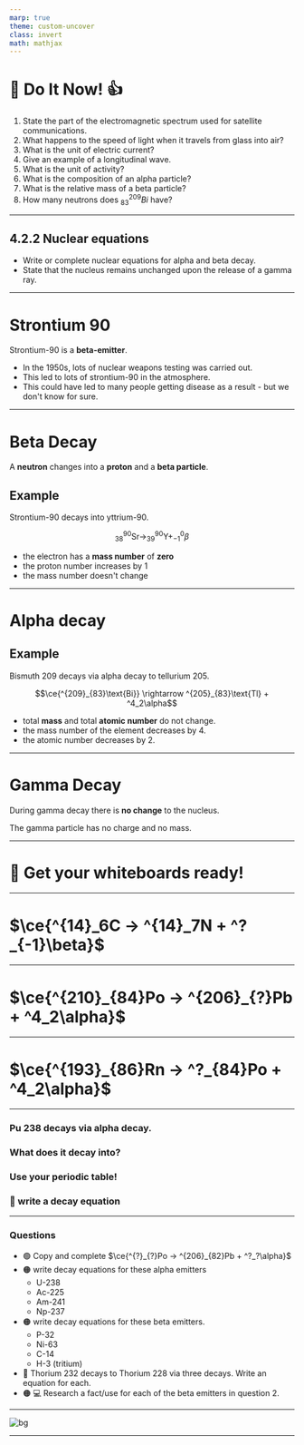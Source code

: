 ```yaml
---
marp: true
theme: custom-uncover
class: invert
math: mathjax
---
```


# :blue_book: Do It Now! :+1:

1. State the part of the electromagnetic spectrum used for satellite communications.
2. What happens to the speed of light when it travels from glass into air?
3. What is the unit of electric current?
4. Give an example of a longitudinal wave.
5. What is the unit of activity?
6. What is the composition of an alpha particle?
7. What is the relative mass of a beta particle?
8. How many neutrons does $^{209}_{83}Bi$ have?

---

## 4.2.2 Nuclear equations

- Write or complete nuclear equations for alpha and beta decay.
- State that the nucleus remains unchanged upon the release of a gamma ray.

---

# Strontium 90

Strontium-90 is a **beta-emitter**.

- In the 1950s, lots of nuclear weapons testing was carried out.
- This led to lots of strontium-90 in the atmosphere.
- This could have led to many people getting disease as a result - but we don't know for sure.

---

# Beta Decay

A **neutron** changes into a **proton** and a **beta particle**.

## Example

Strontium-90 decays into yttrium-90.

$$^{90}_{38}\text{Sr} \rightarrow ^{90}_{39}\text{Y} + _{-1}^0\beta$$

- the electron has a **mass number** of **zero**
- the proton number increases by 1
- the mass number doesn't change

---

# Alpha decay

## Example

Bismuth 209 decays via alpha decay to tellurium 205.

$$\ce{^{209}_{83}\text{Bi}} \rightarrow ^{205}_{83}\text{Tl} + ^4_2\alpha$$

- total **mass** and total **atomic number** do not change.
- the mass number of the element decreases by 4.
- the atomic number decreases by 2.

---

# Gamma Decay

During gamma decay there is **no change** to the nucleus.

The gamma particle has no charge and no mass.


---

# :memo: Get your whiteboards ready!

---

# <!--fit--> $\ce{^{14}_6C -> ^{14}_7N + ^?_{-1}\beta}$

---

# <!--fit--> $\ce{^{210}_{84}Po -> ^{206}_{?}Pb + ^4_2\alpha}$

---

# <!--fit--> $\ce{^{193}_{86}Rn -> ^?_{84}Po + ^4_2\alpha}$

---

### Pu 238 decays via alpha decay.
### What does it decay into?
### Use your periodic table!
### :memo: write a decay equation

---

<!-- _class: questions -->

### Questions

- :green_circle: Copy and complete $\ce{^{?}_{?}Po -> ^{206}_{82}Pb + ^?_?\alpha}$
- :orange_circle: write decay equations for these alpha emitters
  - U-238
  - Ac-225
  - Am-241
  - Np-237
- :orange_circle: write decay equations for these beta emitters.
  - P-32
  - Ni-63
  - C-14
  - H-3 (tritium)
- :red_circle: Thorium 232 decays to Thorium 228 via three decays. Write an equation for each.
- :orange_circle: :computer: Research a fact/use for each of the beta emitters in question 2.

---

![bg](http://www.vias.org/physics/img/bk4_fehlendes_bild_02.png)

---

